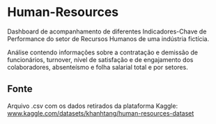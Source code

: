 # Human-Resources

Dashboard de acompanhamento de diferentes Indicadores-Chave de Performance do setor de Recursos Humanos de uma indústria fictícia.

Análise contendo informações sobre a contratação e demissão de funcionários, turnover, nível de satisfação e de engajamento dos colaboradores, absenteísmo e folha salarial total e por setores.

## Fonte
Arquivo .csv com os dados retirados da plataforma Kaggle: www.kaggle.com/datasets/khanhtang/human-resources-dataset
